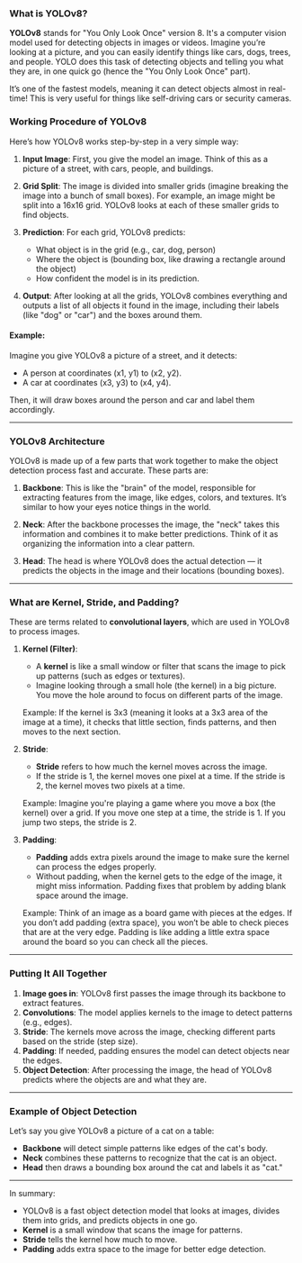 ### What is YOLOv8?

**YOLOv8** stands for "You Only Look Once" version 8. It's a computer vision model used for detecting objects in images or videos. Imagine you’re looking at a picture, and you can easily identify things like cars, dogs, trees, and people. YOLO does this task of detecting objects and telling you what they are, in one quick go (hence the "You Only Look Once" part).

It’s one of the fastest models, meaning it can detect objects almost in real-time! This is very useful for things like self-driving cars or security cameras.

### Working Procedure of YOLOv8

Here’s how YOLOv8 works step-by-step in a very simple way:

1. **Input Image**: First, you give the model an image. Think of this as a picture of a street, with cars, people, and buildings.

2. **Grid Split**: The image is divided into smaller grids (imagine breaking the image into a bunch of small boxes). For example, an image might be split into a 16x16 grid. YOLOv8 looks at each of these smaller grids to find objects.

3. **Prediction**: For each grid, YOLOv8 predicts:
   - What object is in the grid (e.g., car, dog, person)
   - Where the object is (bounding box, like drawing a rectangle around the object)
   - How confident the model is in its prediction.

4. **Output**: After looking at all the grids, YOLOv8 combines everything and outputs a list of all objects it found in the image, including their labels (like "dog" or "car") and the boxes around them.

#### Example:  
Imagine you give YOLOv8 a picture of a street, and it detects:
- A person at coordinates (x1, y1) to (x2, y2).
- A car at coordinates (x3, y3) to (x4, y4).

Then, it will draw boxes around the person and car and label them accordingly.

---

### YOLOv8 Architecture

YOLOv8 is made up of a few parts that work together to make the object detection process fast and accurate. These parts are:

1. **Backbone**: This is like the "brain" of the model, responsible for extracting features from the image, like edges, colors, and textures. It’s similar to how your eyes notice things in the world.

2. **Neck**: After the backbone processes the image, the "neck" takes this information and combines it to make better predictions. Think of it as organizing the information into a clear pattern.

3. **Head**: The head is where YOLOv8 does the actual detection — it predicts the objects in the image and their locations (bounding boxes).

---

### What are Kernel, Stride, and Padding?

These are terms related to **convolutional layers**, which are used in YOLOv8 to process images.

1. **Kernel (Filter)**:
   - A **kernel** is like a small window or filter that scans the image to pick up patterns (such as edges or textures).
   - Imagine looking through a small hole (the kernel) in a big picture. You move the hole around to focus on different parts of the image.
   
   Example: If the kernel is 3x3 (meaning it looks at a 3x3 area of the image at a time), it checks that little section, finds patterns, and then moves to the next section.

2. **Stride**:
   - **Stride** refers to how much the kernel moves across the image.
   - If the stride is 1, the kernel moves one pixel at a time. If the stride is 2, the kernel moves two pixels at a time.
   
   Example: Imagine you're playing a game where you move a box (the kernel) over a grid. If you move one step at a time, the stride is 1. If you jump two steps, the stride is 2.

3. **Padding**:
   - **Padding** adds extra pixels around the image to make sure the kernel can process the edges properly.
   - Without padding, when the kernel gets to the edge of the image, it might miss information. Padding fixes that problem by adding blank space around the image.
   
   Example: Think of an image as a board game with pieces at the edges. If you don’t add padding (extra space), you won’t be able to check pieces that are at the very edge. Padding is like adding a little extra space around the board so you can check all the pieces.

---

### Putting It All Together

1. **Image goes in**: YOLOv8 first passes the image through its backbone to extract features.
2. **Convolutions**: The model applies kernels to the image to detect patterns (e.g., edges).
3. **Stride**: The kernels move across the image, checking different parts based on the stride (step size).
4. **Padding**: If needed, padding ensures the model can detect objects near the edges.
5. **Object Detection**: After processing the image, the head of YOLOv8 predicts where the objects are and what they are.

---

### Example of Object Detection

Let’s say you give YOLOv8 a picture of a cat on a table:
- **Backbone** will detect simple patterns like edges of the cat's body.
- **Neck** combines these patterns to recognize that the cat is an object.
- **Head** then draws a bounding box around the cat and labels it as "cat."

---

In summary:
- YOLOv8 is a fast object detection model that looks at images, divides them into grids, and predicts objects in one go.
- **Kernel** is a small window that scans the image for patterns.
- **Stride** tells the kernel how much to move.
- **Padding** adds extra space to the image for better edge detection.

